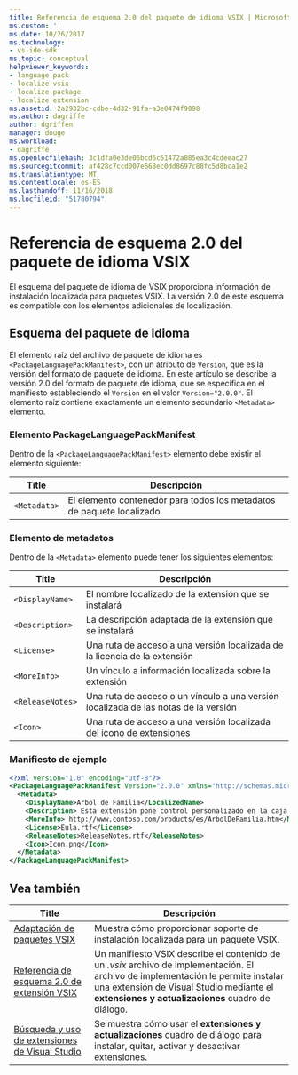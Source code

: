 ```yaml
---
title: Referencia de esquema 2.0 del paquete de idioma VSIX | Microsoft Docs
ms.custom: ''
ms.date: 10/26/2017
ms.technology:
- vs-ide-sdk
ms.topic: conceptual
helpviewer_keywords:
- language pack
- localize vsix
- localize package
- localize extension
ms.assetid: 2a2932bc-cdbe-4d32-91fa-a3e0474f9098
ms.author: dagriffe
author: dgriffen
manager: douge
ms.workload:
- dagriffe
ms.openlocfilehash: 3c1dfa0e3de06bcd6c61472a085ea3c4cdeeac27
ms.sourcegitcommit: af428c7ccd007e668ec0dd8697c88fc5d8bca1e2
ms.translationtype: MT
ms.contentlocale: es-ES
ms.lasthandoff: 11/16/2018
ms.locfileid: "51780794"
---
```

# <a name="vsix-language-pack-schema-20-reference"></a>Referencia de esquema 2.0 del paquete de idioma VSIX

El esquema del paquete de idioma de VSIX proporciona información de instalación localizada para paquetes VSIX. La versión 2.0 de este esquema es compatible con los elementos adicionales de localización.

## <a name="language-pack-schema"></a>Esquema del paquete de idioma

El elemento raíz del archivo de paquete de idioma es `<PackageLanguagePackManifest>`, con un atributo de `Version`, que es la versión del formato de paquete de idioma. En este artículo se describe la versión 2.0 del formato de paquete de idioma, que se especifica en el manifiesto estableciendo el `Version` en el valor `Version="2.0.0"`. El elemento raíz contiene exactamente un elemento secundario `<Metadata>` elemento.

### <a name="packagelanguagepackmanifest-element"></a>Elemento PackageLanguagePackManifest

Dentro de la `<PackageLanguagePackManifest>` elemento debe existir el elemento siguiente:

|Title|Descripción|
|-----------|-----------------|
|`<Metadata>`| El elemento contenedor para todos los metadatos de paquete localizado

### <a name="metadata-element"></a>Elemento de metadatos

Dentro de la `<Metadata>` elemento puede tener los siguientes elementos:

|Title|Descripción|
|-----------|-----------------|
|`<DisplayName>`|El nombre localizado de la extensión que se instalará|
|`<Description>`|La descripción adaptada de la extensión que se instalará|
|`<License>`| Una ruta de acceso a una versión localizada de la licencia de la extensión|
|`<MoreInfo>`| Un vínculo a información localizada sobre la extensión|
|`<ReleaseNotes>`| Una ruta de acceso o un vínculo a una versión localizada de las notas de la versión|
|`<Icon>`| Una ruta de acceso a una versión localizada del icono de extensiones|

### <a name="sample-manifest"></a>Manifiesto de ejemplo

```xml
<?xml version="1.0" encoding="utf-8"?>
<PackageLanguagePackManifest Version="2.0.0" xmlns="http://schemas.microsoft.com/developer/vsx-schema/2011">
  <Metadata>
    <DisplayName>Arbol de Familia</LocalizedName>
    <Description> Esta extensión pone control personalizado en la caja de herramientas por manejar información de familia.</Description>
    <MoreInfo> http://www.contoso.com/products/es/ArbolDeFamilia.htm</MoreInfo>
    <License>Eula.rtf</License>
    <ReleaseNotes>ReleaseNotes.rtf</ReleaseNotes>
    <Icon>Icon.png</Icon>
  </Metadata>
</PackageLanguagePackManifest>
```

## <a name="see-also"></a>Vea también

|Title|Descripción|
|-----------|-----------------|
|[Adaptación de paquetes VSIX](../extensibility/localizing-vsix-packages.md)|Muestra cómo proporcionar soporte de instalación localizada para un paquete VSIX.|
|[Referencia de esquema 2.0 de extensión VSIX](../extensibility/vsix-extension-schema-2-0-reference.md)|Un manifiesto VSIX describe el contenido de un *.vsix* archivo de implementación. El archivo de implementación le permite instalar una extensión de Visual Studio mediante el **extensiones y actualizaciones** cuadro de diálogo.|
|[Búsqueda y uso de extensiones de Visual Studio](../ide/finding-and-using-visual-studio-extensions.md)|Se muestra cómo usar el **extensiones y actualizaciones** cuadro de diálogo para instalar, quitar, activar y desactivar extensiones.|